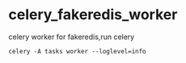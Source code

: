 # celery_fakeredis_worker
celery worker for fakeredis,run celery 

    celery -A tasks worker --loglevel=info